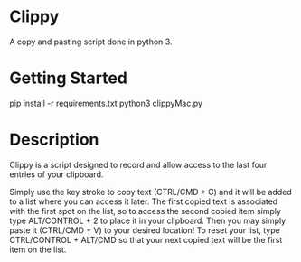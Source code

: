 # Clippy
A copy and pasting script done in python 3. 
# Getting Started
pip install -r requirements.txt
python3 clippyMac.py
# Description
Clippy is a script designed to record and allow access to the last four entries of your clipboard.

Simply use the key stroke to copy text (CTRL/CMD + C) and it will be added to a list where you can access it later. The first copied text is associated with the first spot on the list, so to access the second copied item simply type ALT/CONTROL + 2 to place it in your clipboard. Then you may simply paste it (CTRL/CMD + V) to your desired location! To reset your list, type CTRL/CONTROL + ALT/CMD so that your next copied text will be the first item on the list. 
